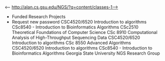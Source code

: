 <-- http://alan.cs.gsu.edu/NGS/?q=content/classes-1-->

* Funded Research Projects
* Request new password
CSC4520/6520 Introduction to algorithms
CSc8540 - Introduction to Bioinformatics Algorithms
CSc2510 Theoretical Foundations of Computer Science
CSc 8910 Computational Analysis of High-Throughput Sequencing Data
CSC4520/6520 Introduction to algorithms
CSc 8550 Advanced Algorithms
CSC4520/6520 Introduction to algorithms
CSc8540 - Introduction to Bioinformatics Algorithms
Georgia State University NGS Research Group